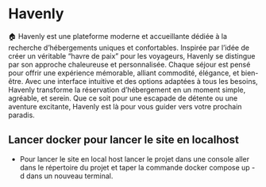 # Havenly

🏠 Havenly est une plateforme moderne et accueillante dédiée à la recherche d’hébergements uniques et confortables. Inspirée par l’idée de créer un véritable “havre de paix” pour les voyageurs, Havenly se distingue par son approche chaleureuse et personnalisée. Chaque séjour est pensé pour offrir une expérience mémorable, alliant commodité, élégance, et bien-être. Avec une interface intuitive et des options adaptées à tous les besoins, Havenly transforme la réservation d’hébergement en un moment simple, agréable, et serein. Que ce soit pour une escapade de détente ou une aventure excitante, Havenly est là pour vous guider vers votre prochain paradis.

## Lancer docker pour lancer le site en localhost

- Pour lancer le site en local host lancer le projet dans une console aller dans le répertoire du projet et taper la commande docker compose up -d dans un nouveau terminal. 

